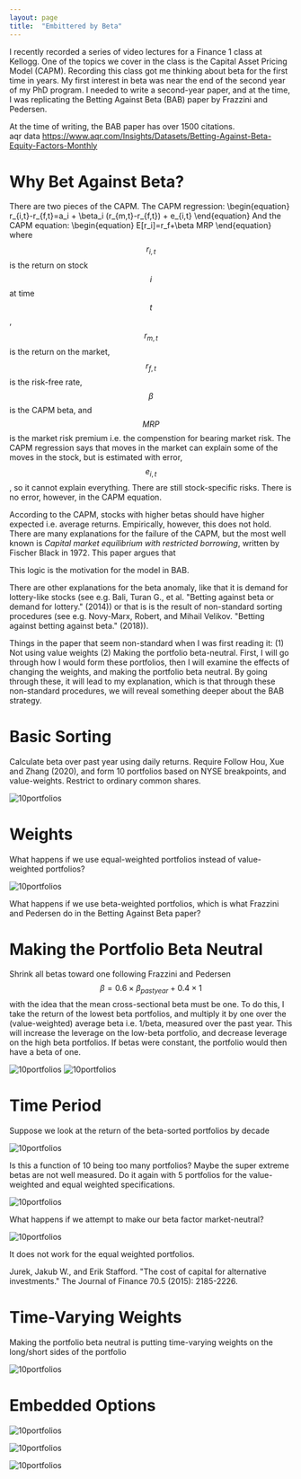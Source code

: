 ```yaml
---
layout: page
title:  "Embittered by Beta"
---
```


I recently recorded a series of video lectures for a Finance 1 class at Kellogg.  One of the topics we cover in the class is the Capital Asset Pricing Model (CAPM). Recording this class got me thinking about beta for the first time in years.  My first interest in beta was near the end of the second year of my PhD program.  I needed to write a second-year paper, and at the time, I was replicating the Betting Against Beta (BAB) paper by Frazzini and Pedersen. 

At the time of writing, the BAB paper has over 1500 citations.  
aqr data
https://www.aqr.com/Insights/Datasets/Betting-Against-Beta-Equity-Factors-Monthly


# Why Bet Against Beta?

There are two pieces of the CAPM.  The CAPM regression:
\begin{equation}
r_{i,t}-r_{f,t}=a_i + \beta_i (r_{m,t}-r_{f,t}) + e_{i,t}
\end{equation}
And the CAPM equation:
\begin{equation}
E[r_i]=r_f+\beta MRP
\end{equation}
where $$r_{i,t}$$ is the return on stock $$i$$ at time $$t$$, $$r_{m,t}$$ is the return on the market, $$r_{f,t}$$ is the risk-free rate, $$\beta$$ is the CAPM beta, and $$MRP$$ is the market risk premium i.e. the compenstion for bearing market risk.  The CAPM regression says that moves in the market can explain some of the moves in the stock, but is estimated with error, $$e_{i,t}$$, so it cannot explain everything.  There are still stock-specific risks.  There is no error, however, in the CAPM equation.

According to the CAPM, stocks with higher betas should have higher expected i.e. average returns.  Empirically, however, this does not hold. There are many explanations for the failure of the CAPM, but the most well known is *Capital market equilibrium with restricted borrowing*, written by Fischer Black in 1972.  This paper argues that 

This logic is the motivation for the model in BAB.

There are other explanations for the beta anomaly, like that it is demand for lottery-like stocks (see e.g.  Bali, Turan G., et al. "Betting against beta or demand for lottery." (2014)) or that is is the result of non-standard sorting procedures 
(see e.g. Novy-Marx, Robert, and Mihail Velikov. "Betting against betting against beta." (2018)). 

Things in the paper that seem non-standard when I was first reading it: (1) Not using value weights (2) Making the portfolio beta-neutral.  First, I will go through how I would form these portfolios, then I will examine the effects of changing the weights, and making the portfolio beta neutral.  By going through these, it will lead to my explanation, which is that through these non-standard procedures, we will reveal something deeper about the BAB strategy.

# Basic Sorting

Calculate beta over past year using daily returns.  Require 
Follow Hou, Xue and Zhang (2020), and form 10 portfolios based on NYSE breakpoints, and value-weights.  Restrict to ordinary common shares.

![10portfolios](/Post_Images/6_5_2019/vwnolev.png)

# Weights

What happens if we use equal-weighted portfolios instead of value-weighted portfolios?

![10portfolios](/Post_Images/6_5_2019/ewnolev.png)

What happens if we use beta-weighted portfolios, which is what Frazzini and Pedersen do in the Betting Against Beta paper?

# Making the Portfolio Beta Neutral 

Shrink all betas toward one following Frazzini and Pedersen $$ \beta=0.6 \times \beta_{past year}+0.4 \times 1$$ with the idea that the mean cross-sectional beta must be one.  To do this, I take the return of the lowest beta portfolios, and multiply it by one over the (value-weighted) average beta i.e. 1/beta, measured over the past year.  This will increase the leverage on the low-beta portfolio, and decrease leverage on the high beta portfolios.  If betas were constant, the portfolio would then have a beta of one.

![10portfolios](/Post_Images/6_5_2019/vwlev.png)
![10portfolios](/Post_Images/6_5_2019/ewlev.png)

# Time Period

Suppose we look at the return of the beta-sorted portfolios by decade

![10portfolios](/Post_Images/6_5_2019/dec10.png)

Is this a function of 10 being too many portfolios? Maybe the super extreme betas are not well measured.  Do it again with 5 portfolios for the value-weighted and equal weighted specifications.

![10portfolios](/Post_Images/6_5_2019/dec5.png)

What happens if we attempt to make our beta factor market-neutral?

![10portfolios](/Post_Images/6_5_2019/dec10lev.png)

It does not work for the equal weighted portfolios.  

Jurek, Jakub W., and Erik Stafford. "The cost of capital for alternative investments." The Journal of Finance 70.5 (2015): 2185-2226.

# Time-Varying Weights

Making the portfolio beta neutral is putting time-varying weights on the long/short sides of the portfolio 

![10portfolios](/Post_Images/6_5_2019/leverage.png)

# Embedded Options

![10portfolios](/Post_Images/6_5_2019/fignolev.png)

![10portfolios](/Post_Images/6_5_2019/figlev.png)

![10portfolios](/Post_Images/6_5_2019/vwzoomin.png)